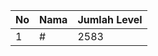 | No | Nama            | Jumlah Level |
|----|-----------------|--------------|
| 1  | #    |    2583        |
